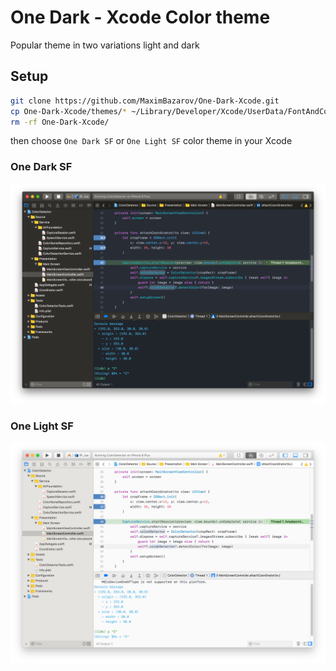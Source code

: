 # One Dark - Xcode Color theme

Popular theme in two variations light and dark

## Setup
```sh
git clone https://github.com/MaximBazarov/One-Dark-Xcode.git
cp One-Dark-Xcode/themes/* ~/Library/Developer/Xcode/UserData/FontAndColorThemes/
rm -rf One-Dark-Xcode/


```

then choose `One Dark SF` or `One Light SF` color theme in your Xcode


### One Dark SF
![Code Screenshot](https://github.com/MaximBazarov/One-Dark-Xcode/blob/master/ss/sf_dark.png)

### One Light SF
![Code Screenshot](https://github.com/MaximBazarov/One-Dark-Xcode/blob/master/ss/sf_light.png)
